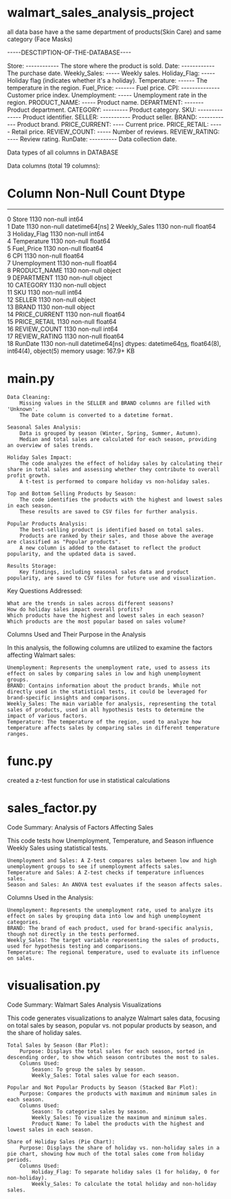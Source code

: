 # walmart_sales_analysis_project


all data base have a the same department of products(Skin Care) and same category (Face Masks)

-----DESCTIPTION-OF-THE-DATABASE----

Store: ------------ The store where the product is sold.
Date: ------------ The purchase date.
Weekly_Sales: ----- Weekly sales.
Holiday_Flag: ----- Holiday flag (indicates whether it's a holiday).
Temperature: ------ The temperature in the region.
Fuel_Price: ------- Fuel price.
CPI: -------------- Customer price index.
Unemployment: ----- Unemployment rate in the region.
PRODUCT_NAME: ----- Product name.
DEPARTMENT: ------- Product department.
CATEGORY: --------- Product category.
SKU: -------------- Product identifier.
SELLER: ----------- Product seller.
BRAND: ------------ Product brand.
PRICE_CURRENT: ---- Current price.
PRICE_RETAIL: ----- Retail price.
REVIEW_COUNT: ----- Number of reviews.
REVIEW_RATING: ---- Review rating.
RunDate: ---------- Data collection date.

Data types of all columns in DATABASE

Data columns (total 19 columns):
 #   Column         Non-Null Count  Dtype         
---  ------         --------------  -----         
 0   Store          1130 non-null   int64         
 1   Date           1130 non-null   datetime64[ns]
 2   Weekly_Sales   1130 non-null   float64       
 3   Holiday_Flag   1130 non-null   int64         
 4   Temperature    1130 non-null   float64       
 5   Fuel_Price     1130 non-null   float64       
 6   CPI            1130 non-null   float64       
 7   Unemployment   1130 non-null   float64       
 8   PRODUCT_NAME   1130 non-null   object        
 9   DEPARTMENT     1130 non-null   object        
 10  CATEGORY       1130 non-null   object        
 11  SKU            1130 non-null   int64         
 12  SELLER         1130 non-null   object        
 13  BRAND          1130 non-null   object        
 14  PRICE_CURRENT  1130 non-null   float64       
 15  PRICE_RETAIL   1130 non-null   float64       
 16  REVIEW_COUNT   1130 non-null   int64         
 17  REVIEW_RATING  1130 non-null   float64       
 18  RunDate        1130 non-null   datetime64[ns]
dtypes: datetime64[ns](2), float64(8), int64(4), object(5)
memory usage: 167.9+ KB


# main.py

    Data Cleaning:
        Missing values in the SELLER and BRAND columns are filled with 'Unknown'.
        The Date column is converted to a datetime format.

    Seasonal Sales Analysis:
        Data is grouped by season (Winter, Spring, Summer, Autumn).
        Median and total sales are calculated for each season, providing an overview of sales trends.

    Holiday Sales Impact:
        The code analyzes the effect of holiday sales by calculating their share in total sales and assessing whether they contribute to overall profit growth.
        A t-test is performed to compare holiday vs non-holiday sales.

    Top and Bottom Selling Products by Season:
        The code identifies the products with the highest and lowest sales in each season.
        These results are saved to CSV files for further analysis.

    Popular Products Analysis:
        The best-selling product is identified based on total sales.
        Products are ranked by their sales, and those above the average are classified as "Popular products".
        A new column is added to the dataset to reflect the product popularity, and the updated data is saved.

    Results Storage:
        Key findings, including seasonal sales data and product popularity, are saved to CSV files for future use and visualization.

Key Questions Addressed:

    What are the trends in sales across different seasons?
    How do holiday sales impact overall profits?
    Which products have the highest and lowest sales in each season?
    Which products are the most popular based on sales volume?


Columns Used and Their Purpose in the Analysis

In this analysis, the following columns are utilized to examine the factors affecting Walmart sales:

    Unemployment: Represents the unemployment rate, used to assess its effect on sales by comparing sales in low and high unemployment groups.
    BRAND: Contains information about the product brands. While not directly used in the statistical tests, it could be leveraged for brand-specific insights and comparisons.
    Weekly_Sales: The main variable for analysis, representing the total sales of products, used in all hypothesis tests to determine the impact of various factors.
    Temperature: The temperature of the region, used to analyze how temperature affects sales by comparing sales in different temperature ranges.

# func.py

created a z-test function for use in statistical calculations


# sales_factor.py

Code Summary: Analysis of Factors Affecting Sales

This code tests how Unemployment, Temperature, and Season influence Weekly Sales using statistical tests.

    Unemployment and Sales: A Z-test compares sales between low and high unemployment groups to see if unemployment affects sales.
    Temperature and Sales: A Z-test checks if temperature influences sales.
    Season and Sales: An ANOVA test evaluates if the season affects sales.
Columns Used in the Analysis:

    Unemployment: Represents the unemployment rate, used to analyze its effect on sales by grouping data into low and high unemployment categories.
    BRAND: The brand of each product, used for brand-specific analysis, though not directly in the tests performed.
    Weekly_Sales: The target variable representing the sales of products, used for hypothesis testing and comparisons.
    Temperature: The regional temperature, used to evaluate its influence on sales.


# visualisation.py

Code Summary: Walmart Sales Analysis Visualizations

This code generates visualizations to analyze Walmart sales data, focusing on total sales by season, popular vs. not popular products by season, and the share of holiday sales.

    Total Sales by Season (Bar Plot):
        Purpose: Displays the total sales for each season, sorted in descending order, to show which season contributes the most to sales.
        Columns Used:
            Season: To group the sales by season.
            Weekly_Sales: Total sales value for each season.

    Popular and Not Popular Products by Season (Stacked Bar Plot):
        Purpose: Compares the products with maximum and minimum sales in each season.
        Columns Used:
            Season: To categorize sales by season.
            Weekly_Sales: To visualize the maximum and minimum sales.
            Product Name: To label the products with the highest and lowest sales in each season.

    Share of Holiday Sales (Pie Chart):
        Purpose: Displays the share of holiday vs. non-holiday sales in a pie chart, showing how much of the total sales come from holiday periods.
        Columns Used:
            Holiday_Flag: To separate holiday sales (1 for holiday, 0 for non-holiday).
            Weekly_Sales: To calculate the total holiday and non-holiday sales.
